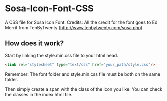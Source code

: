 Sosa-Icon-Font-CSS
==================

A CSS file for Sosa Icon Font. Credits: All the credit for the font goes to Ed Merrit from TenByTwenty (http://www.tenbytwenty.com/sosa.php).

How does it work? 
-----------------
Start by linking the style.min.css file to your html head.
```html
<link rel="stylesheet" type="text/css" href="your_path/style.css"/>
```
Remember: The font folder and style.min.css file must be both on the same folder.

Then simply create a span with the class of the icon you like. You can check the classes in the index.html file.
